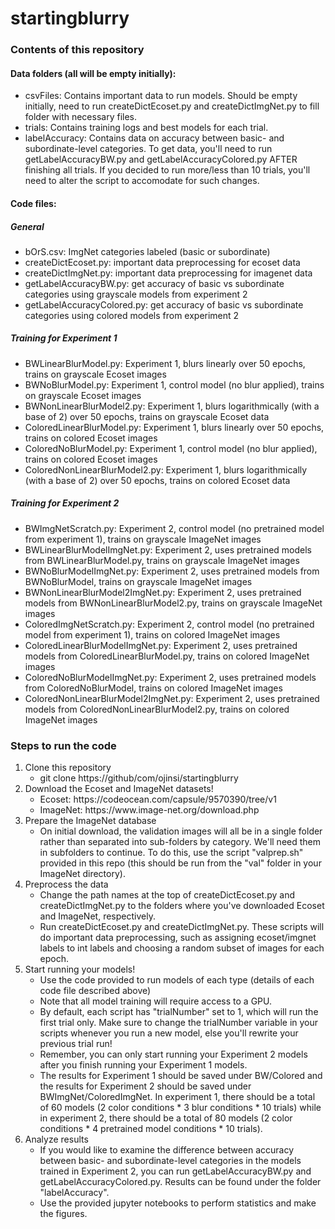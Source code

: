 # startingblurry

### Contents of this repository

#### Data folders (all will be empty initially):
- csvFiles: Contains important data to run models. Should be empty initially,
  need to run createDictEcoset.py and createDictImgNet.py to fill folder with
  necessary files.
- trials: Contains training logs and best models for each trial.
- labelAccuracy: Contains data on accuracy between basic- and subordinate-level
  categories. To get data, you'll need to run getLabelAccuracyBW.py and
  getLabelAccuracyColored.py AFTER finishing all trials. If you decided to run
  more/less than 10 trials, you'll need to alter the script to accomodate for
  such changes.

#### Code files:
##### General 
- bOrS.csv: ImgNet categories labeled (basic or subordinate)
- createDictEcoset.py: important data preprocessing for ecoset data
- createDictImgNet.py: important data preprocessing for imagenet data
- getLabelAccuracyBW.py: get accuracy of basic vs subordinate categories using
  grayscale models from experiment 2
- getLabelAccuracyColored.py: get accuracy of basic vs subordinate categories
  using colored models from experiment 2
##### Training for Experiment 1
- BWLinearBlurModel.py: Experiment 1, blurs linearly over 50 epochs, trains on
  grayscale Ecoset images
- BWNoBlurModel.py: Experiment 1, control model (no blur applied), trains on
grayscale Ecoset images
- BWNonLinearBlurModel2.py: Experiment 1, blurs logarithmically (with a base of
  2) over 50 epochs, trains on grayscale Ecoset data
- ColoredLinearBlurModel.py: Experiment 1, blurs linearly over 50 epochs, trains on
  colored Ecoset images
- ColoredNoBlurModel.py: Experiment 1, control model (no blur applied), trains on
  colored Ecoset images  
- ColoredNonLinearBlurModel2.py: Experiment 1, blurs logarithmically (with a base of
  2) over 50 epochs, trains on colored Ecoset data
##### Training for Experiment 2
- BWImgNetScratch.py: Experiment 2, control model (no pretrained model from
  experiment 1), trains on grayscale ImageNet images
- BWLinearBlurModelImgNet.py: Experiment 2, uses pretrained models from
  BWLinearBlurModel.py, trains on grayscale ImageNet images
- BWNoBlurModelImgNet.py: Experiment 2, uses pretrained models from
  BWNoBlurModel, trains on grayscale ImageNet images
- BWNonLinearBlurModel2ImgNet.py: Experiment 2, uses pretrained models from
  BWNonLinearBlurModel2.py, trains on grayscale ImageNet images
- ColoredImgNetScratch.py: Experiment 2, control model (no pretrained model from
  experiment 1), trains on colored ImageNet images
- ColoredLinearBlurModelImgNet.py: Experiment 2, uses pretrained models from
  ColoredLinearBlurModel.py, trains on colored ImageNet images
- ColoredNoBlurModelImgNet.py: Experiment 2, uses pretrained models from
  ColoredNoBlurModel, trains on colored ImageNet images
- ColoredNonLinearBlurModel2ImgNet.py: Experiment 2, uses pretrained models from
  ColoredNonLinearBlurModel2.py, trains on colored ImageNet images
  
### Steps to run the code
<ol>
  <li> Clone this repository
    <ul>
      <li>git clone https://github/com/ojinsi/startingblurry
    </ul>
  <li> Download the Ecoset and ImageNet datasets!
     <ul>
       <li> Ecoset: https://codeocean.com/capsule/9570390/tree/v1   
       <li> ImageNet: https://www.image-net.org/download.php
    </ul>
  <li> Prepare the ImageNet database
    <ul> 
      <li> On initial download, the validation images will all be in a single folder rather than separated into sub-folders by category. We'll need them in subfolders to continue. To do this, use the script "valprep.sh" provided in this repo (this should be run from the "val" folder in your ImageNet directory).
    </ul>
  <li> Preprocess the data
    <ul>
      <li> Change the path names at the top of createDictEcoset.py and createDictImgNet.py to the folders where you've downloaded Ecoset and ImageNet, respectively.
      <li> Run createDictEcoset.py and createDictImgNet.py. These scripts will do
  important data preprocessing, such as assigning ecoset/imgnet labels to int
  labels and choosing a random subset of images for each epoch.
    </ul>
  <li> Start running your models! 
    <ul>
      <li> Use the code provided to run models of each type (details of each code file described above)
      <li> Note that all model training will require access to a GPU.
      <li> By default, each script has "trialNumber" set to 1, which will run the first trial only. Make sure to change the trialNumber variable in your scripts whenever you run a new model, else you'll rewrite your previous trial run!
      <li> Remember, you can only start running
  your Experiment 2 models after you finish running your Experiment 1 models.
      <li> The results for Experiment 1 should be saved under BW/Colored and the results
  for Experiment 2 should be saved under BWImgNet/ColoredImgNet. In experiment 1,
  there should be a total of 60 models (2 color conditions * 3 blur conditions *
  10 trials) while in experiment 2, there should be a total of 80 models (2 color
  conditions * 4 pretrained model conditions * 10 trials).
    </ul>
  <li> Analyze results
      <ul>
        <li> If you would like to examine the difference between accuracy between basic-
  and subordinate-level categories in the models trained in Experiment 2, you
  can run getLabelAccuracyBW.py and getLabelAccuracyColored.py. Results can be
  found under the folder "labelAccuracy".
        <li>Use the provided jupyter notebooks to perform statistics and make the figures.  
    </ul>

</ol>



